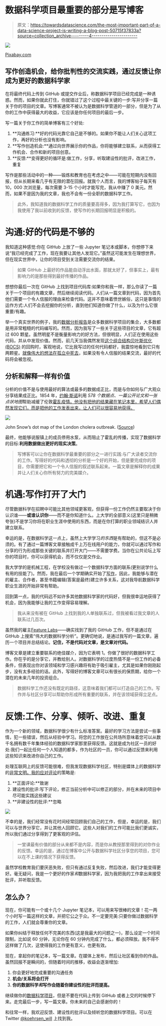 # 数据科学项目最重要的部分是写博客

> 原文：<https://towardsdatascience.com/the-most-important-part-of-a-data-science-project-is-writing-a-blog-post-50715f37833a?source=collection_archive---------4----------------------->

![](img/57bdd64a77aba850e2c90ff66ff03997.png)

[Pixabay.com](https://pixabay.com/photos/write-communication-filler-2163261/)

## 写作创造机会，给你批判性的交流实践，通过反馈让你成为更好的数据科学家

在将最终代码上传到 GitHub 或提交作业后，称数据科学项目已经完成是一种诱惑。然而，如果你就此打住，你就错过了这个过程中最关键的一步:写并分享一篇关于你的项目的文章。写博客通常不被认为是数据科学管道的一部分，但是为了从你的工作中获得最大的收益，它应该是你任何项目的最后一步。

写一篇关于你工作的简单博客有三个好处:

1.  **沟通练习:**好的代码光靠它自己是不够的。如果你不能让人们关心这项工作，再好的分析也没有影响。
2.  **写作创造机会:**通过向世界展示你的作品，你将能够建立联系，从而获得工作机会、合作和新的项目创意。
3.  **反馈:**变得更好的循环是:做工作，分享，听取建设性的批评，改进工作，重复

写作是那些活动中的一种——锻炼和教育也在考虑之中——可能在短期内没有回报，但从长期来看几乎有无限的潜在回报。就我个人而言，我的博客帖子每天有 10，000 次浏览量，每次需要 3-15 个小时才能写完，我从中赚了 0 美元。然而，如果不是因为我的文章，我也不会有一份全职的数据科学工作。

> 此外，我知道我的数据科学工作的质量要高得多，因为我打算写它，也因为我使用了我以前收到的反馈，使写作的长期回报明显是积极的。

# 沟通:好的代码是不够的

我知道这种感觉:你在 GitHub 上放了一些 Jupyter 笔记本或脚本，你想停下来说“我已经完成了工作，现在我要让其他人发现它。”虽然这可能发生在理想世界，但在现实世界中，让你的项目受到关注需要交流你的结果。

> 如果 GitHub 上最好的作品能自动浮出水面，那就太好了，但事实上，最有影响力的是那些得到最好传播的作品。

想想你最后一次在 GitHub 上找到项目代码库:如果你和我一样，那么你读了一篇关于一个项目的有趣文章，然后继续阅读代码。人们从一篇文章到代码，因为首先他们需要一个令人信服的理由来检查代码。这并不意味着愤世嫉俗，这只是事情的运作方式:人们不会去挖掘你的分析，直到他们知道你做了什么，以及为什么它很重要/有趣。

举一个真实世界的例子，我的[数据分析报告](https://github.com/WillKoehrsen/Data-Analysis)是众多数据科学项目的集合，大多数都是用非常粗糙的代码编写的。然而，因为我写了一些关于这些项目的文章，它有超过 600 颗星。虽然明星不是衡量影响力的好方法，但很明显，人们正在使用这些代码，并从中发现价值。然而，前几天当我偶然发现[这个组合结构贝叶斯优化(BOCS)](https://github.com/baptistar/BOCS) 的回购时，客观地说，它比我写过的任何代码都好，我震惊地看到它只有两颗星。[就像伟大的想法在孤立中死去](https://medium.com/key-lessons-from-books/the-key-lessons-from-where-good-ideas-come-from-by-steven-johnson-1798e11becdb)，如果没有令人信服的结果交流，最好的代码将会被忽视。

## 分析和解释一样有价值

分析的价值不是与使用最好的算法或最多的数据成正比，而是与你如何与广大观众分享结果成正比。1854 年，[约翰·斯诺](https://en.wikipedia.org/wiki/John_Snow)利用 *578 个数据点、一篇公开论文和一张点状地图*帮助减缓了伦敦[霍乱疫情。他没有把他的结果藏在笔记本里，希望人们偶然发现它们，而是把他的工作发表出来，让人们可以很容易地获得。](https://en.wikipedia.org/wiki/1854_Broad_Street_cholera_outbreak)

![](img/2a6ac75376cecebbba86a5754c3c06f0.png)

John Snow’s dot map of the London cholera outbreak. ([Source](https://upload.wikimedia.org/wikipedia/commons/thumb/2/27/Snow-cholera-map-1.jpg/1024px-Snow-cholera-map-1.jpg))

最终，他能够说服镇上的成员停用水泵，从而阻止了霍乱的传播，实现了数据科学的目标:**利用数据做出更好的现实决策**。

> 写博客可以让你在数据科学最重要的部分之一进行实践:与广大读者交流你的工作。写得好的代码和透彻的分析是一个好的开始，但是要完成你的项目，你需要把它和一个令人信服的叙述联系起来。一篇文章是解释你的成果并让人们关心你所有努力的完美媒介。

# 机遇:写作打开了大门

尽管数据科学在招聘中可能比其他领域更客观，但获得一份工作仍然主要取决于你认识谁——**或谁认识你**——而不是你知道什么。上大学的全部意义(这里只是稍微夸张)不是学习你将在职业生涯中使用的东西，而是在你打算的职业领域结识人并建立联系。

幸运的是，在数据科学这一点上，虽然上大学学习*的东西*是有帮助的，但这不是必须的。有了通过一篇博客文章接触成千上万在线用户的能力，你就可以通过写作和分享的行为形成那些关键的联系并打开大门——不需要学费。当你在公共论坛上写你的项目时，你可以获得机会，而不仅仅是交作业。

我大学学的是机械工程，在学校没有做过一个数据科学方面的联系(更别说学什么有用的技能了)。然而，我在最后一个学期确实开始了[写作](http://medium.com/@williamkoehrsen/)，因此，我能够与潜在的雇主、合作者，甚至书籍编辑(答案是最终)建立许多关系，这对我导航数据科学职业生涯的开始非常有帮助。

回到第一点，我的代码远不如许多其他数据科学家的代码好，但我很幸运地获得了机会，因为我能够让我的工作变得容易理解。

> 我从来没有被在 GitHub 上找到我的人单独联系过，但我被看过我文章的人联系过几百次。

虽然我的雇主[Feature Labs](https://www.featurelabs.com/)——确实找到了我的 GitHub 工作，但不是通过在 GitHub 上搜索“伟大的数据科学分析”。更确切地说，是通过我写的一篇文章，遍历一个项目并总结结论。**记住，不是代码对文章，是文章对代码。**

博客文章是建立重要联系的绝佳媒介，因为它表明 1。你做了很好的数据科学工作。你在乎的是分享它，并教给别人。对数据科学的过度热情不是一份工作的必备条件，但表现出你对该领域和学习感兴趣将有助于吸引雇主，尤其是如果你刚刚起步，没有太多经验的话。此外，写得好的博客文章可以有很长的保质期，给你一个潜在的未来几年的投资组合。

> 数据科学工作还没有既定的路径，这意味着我们都可以打造自己的工作。写作并与社区分享可以帮助你形成所有重要的联系，并在该领域获得立足点。

# 反馈:工作、分享、倾听、改进、重复

作为一个新的领域，数据科学很少有什么标准答案。最好的学习方法是尝试一些事情，犯一些错误，然后从经验中学习。将您的工作放在公共场所意味着您可以从数千名拥有数千年集体经验的数据科学家那里获得反馈。这就是成为社区一员的好处:我们一起比任何一个人知道的都多，作为社区的一员，你可以通过反馈来利用这些知识来改进你自己的工作。

处理互联网上的反馈可能很难，但我发现数据科学社区，特别是媒体上的数据科学的[非常文明。我的](https://towardsdatascience.com/)[应对评论](https://www.themuse.com/advice/taking-constructive-criticism-like-a-champ)的策略是:

1.  **正面评论:**致谢
2.  建设性的批评:写下评论，修正当前分析中可以修正的部分，并在未来的项目中尽可能实践这些建议
3.  **非建设性的批评:**忽略

![](img/a13af8b78f6ce98f91c22a5abdf40e00.png)

不幸的是，我们经常没有花时间经常回顾我们自己的工作，但是，幸运的是，我们可以与世界分享它，并让其他人回顾它。这些人对我们的工作可能比我们更诚实，所以我们通过分享得到了更客观的评估。

> 一堂课最有价值的部分从来都不是内容，而是你从教授那里得到的对你作业的反馈。幸运的是，通过在博客中公开与数据科学社区分享您的项目，您可以在不上课的情况下获得反馈。

虽然学校教育我们要厌恶失败，但只有通过反复失败，然后改进，我们才能变得更好。毫无疑问，我是一个更好的作家*和*数据科学家，因为我把我的工作拿出来接受批评，并听取反馈。

## 怎么办？

现在，你可能有一个或十几个 Jupyter 笔记本，可以用来写很棒的文章！花一两个小时写一篇这样的文章，并把它公之于众。不一定要完美:只要你做过数据科学的工作，人们就会尊重你的文章。

如果你纠结于释放任何不完美的东西(这是我最大的问题之一)，那么设定一个时间限制，比如说 60 分钟，无论你在 60 分钟内完成了什么，都必须释放。我不得不这样做了几次，这使得我的工作更有意义，也更有效。

现在，拿起你的笔记本，写一篇文章。在媒体上发布，然后让社区看到你的作品。虽然回报不是瞬间的，但随着时间的推移，收益会逐渐增加:

1.  你会更好地完成重要的沟通任务
2.  **机会/关系将会打开**
3.  **你的数据科学*和*写作会随着你建设性的批评而提高。**

继续做你的[数据科学项目](https://github.com/WillKoehrsen)，但是不要在代码上传到 GitHub 或者上交的时候停下来。走完最后一步，写一篇文章。你未来的自己会感谢你的！

和往常一样，我欢迎反馈、建设性的批评以及倾听您的数据科学项目。可以在 Twitter [@koehrsen_will](http://twitter.com/koehrsen_will) 上找到我。